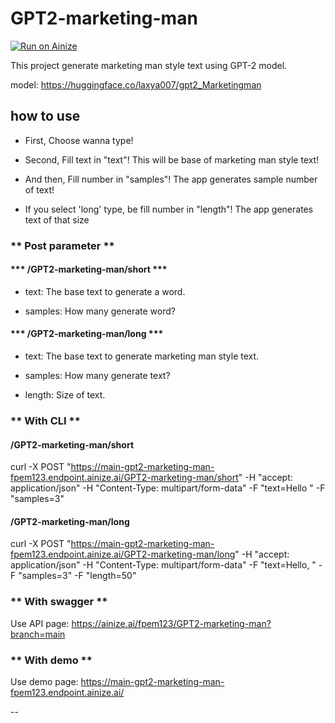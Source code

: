 # GPT2-marketing-man

[![Run on Ainize](https://ainize.ai/images/run_on_ainize_button.svg)](https://ainize.web.app/redirect?git_repo=https://github.com/fpem123/GPT2-marketing-man?branch=main)

This project generate marketing man style text using GPT-2 model.

model: https://huggingface.co/laxya007/gpt2_Marketingman

## how to use

* First, Choose wanna type!

* Second, Fill text in "text"! This will be base of marketing man style text!

* And then, Fill number in "samples"! The app generates sample number of text!

* If you select 'long' type, be fill number in "length"! The app generates text of that size

### ** Post parameter **

#### *** /GPT2-marketing-man/short ***

* text: The base text to generate a word.

* samples: How many generate word?

#### *** /GPT2-marketing-man/long ***

* text: The base text to generate marketing man style text.

* samples: How many generate text?
  
* length: Size of text.

### ** With CLI **


#### /GPT2-marketing-man/short

curl -X POST "https://main-gpt2-marketing-man-fpem123.endpoint.ainize.ai/GPT2-marketing-man/short" -H "accept: application/json" -H "Content-Type: multipart/form-data" -F "text=Hello " -F "samples=3"

#### /GPT2-marketing-man/long

curl -X POST "https://main-gpt2-marketing-man-fpem123.endpoint.ainize.ai/GPT2-marketing-man/long" -H "accept: application/json" -H "Content-Type: multipart/form-data" -F "text=Hello, " -F "samples=3" -F "length=50"

### ** With swagger **

Use API page: https://ainize.ai/fpem123/GPT2-marketing-man?branch=main

### ** With demo **

Use demo page: https://main-gpt2-marketing-man-fpem123.endpoint.ainize.ai/

--
